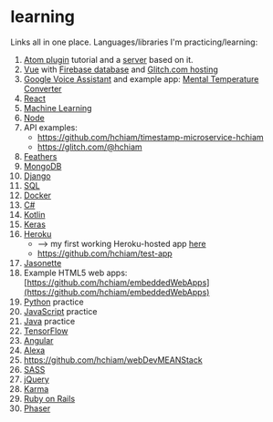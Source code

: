 # learning
Links all in one place. Languages/libraries I'm practicing/learning:

1. [Atom plugin](https://github.com/hchiam/sourcefetch-tutorial) tutorial and a [server](https://github.com/hchiam/sourcefetch-server) based on it.
1. [Vue](https://github.com/hchiam/learning-vue) with [Firebase database](https://github.com/hchiam/vuejsfirebase) and [Glitch.com hosting](https://vue-js-firebase-database.glitch.me/)
1. [Google Voice Assistant](https://github.com/hchiam/learning-google-assistant) and example app: [Mental Temperature Converter](https://github.com/hchiam/mental-temperature-converter)
1. [React](https://github.com/hchiam/learning-reactjs)
1. [Machine Learning](https://github.com/hchiam/machineLearning)
1. [Node](https://github.com/hchiam/learning-nodejs)
1. API examples:
      * https://github.com/hchiam/timestamp-microservice-hchiam
      * https://glitch.com/@hchiam
1. [Feathers](https://github.com/hchiam/learning-feathers)
1. [MongoDB](https://github.com/hchiam/learning-mongodb)
1. [Django](https://github.com/hchiam/learning-django)
1. [SQL](https://github.com/hchiam/learning-sql)
1. [Docker](https://github.com/hchiam/learning-docker)
1. [C#](https://github.com/hchiam/learning-csharp)
1. [Kotlin](https://github.com/hchiam/learning-kotlin)
1. [Keras](https://github.com/hchiam/learning-keras)
1. [Heroku](https://github.com/hchiam/python-getting-started)
    * --> my first working Heroku-hosted app [here](https://github.com/hchiam/galeria)
    * https://github.com/hchiam/test-app
1. [Jasonette](https://github.com/hchiam/jasonetteApps)
1. Example HTML5 web apps: [https://github.com/hchiam/embeddedWebApps](https://github.com/hchiam/embeddedWebApps)
1. [Python](https://github.com/hchiam/learning-python) practice
1. [JavaScript](https://github.com/hchiam/learning-js) practice
1. [Java](https://github.com/hchiam/learning-java) practice
1. [TensorFlow](https://github.com/hchiam/TensorFlow-in-a-Nutshell)
1. [Angular](https://github.com/hchiam/learning-angularjs)
1. [Alexa](https://github.com/hchiam/alexaSample)
1. https://github.com/hchiam/webDevMEANStack
1. [SASS](https://github.com/hchiam/learning-sass)
1. [jQuery](https://github.com/hchiam/learning-jquery)
1. [Karma](https://github.com/hchiam/learning-karma)
1. [Ruby on Rails](https://github.com/hchiam/learning-rubyOnRails)
1. [Phaser](https://github.com/hchiam/phaserGame)
